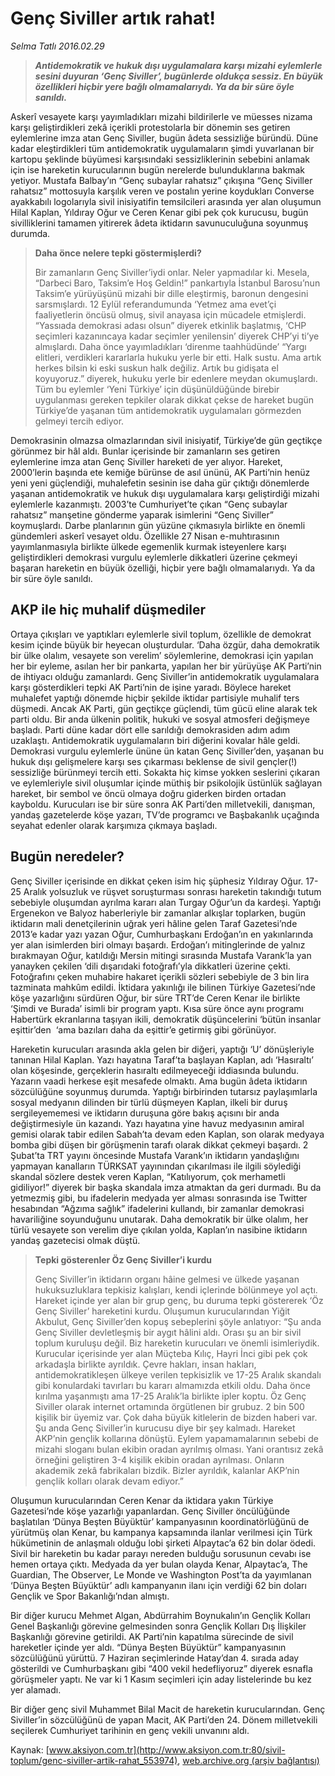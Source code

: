 # Genç Siviller artık rahat!

*Selma Tatlı 2016.02.29*

<div class="pNewsDetailMainContent ctx_content" itemprop="articleBody">
 <blockquote>
  <p>
   <strong>
    <em>
     Antidemokratik ve hukuk dışı uygulamalara karşı mizahi eylemlerle sesini duyuran ‘Genç Siviller’, bugünlerde oldukça sessiz. En büyük özellikleri hiçbir yere bağlı olmamalarıydı. Ya da bir süre öyle sanıldı.
    </em>
   </strong>
  </p>
 </blockquote>
 <p>
  Askerî vesayete karşı yayımladıkları mizahi bildirilerle ve müesses nizama karşı geliştirdikleri zekâ içerikli protestolarla bir dönemin ses getiren eylemlerine imza atan Genç Siviller, bugün âdeta sessizliğe büründü. Düne kadar eleştirdikleri tüm antidemokratik uygulamaların şimdi yuvarlanan bir kartopu şeklinde büyümesi karşısındaki sessizliklerinin sebebini anlamak için ise hareketin kurucularının bugün nerelerde bulunduklarına bakmak yetiyor. Mustafa Balbay’ın “Genç subaylar rahatsız” çıkışına “Genç Siviller rahatsız” mottosuyla karşılık veren ve postalın yerine koydukları Converse ayakkabılı logolarıyla sivil inisiyatifin temsilcileri arasında yer alan oluşumun Hilal Kaplan, Yıldıray Oğur ve Ceren Kenar gibi pek çok kurucusu, bugün sivilliklerini tamamen yitirerek âdeta iktidarın savunuculuğuna soyunmuş durumda.
 </p>
 <blockquote>
  <p>
   <span>
    <strong>
     Daha önce nelere tepki göstermişlerdi?
    </strong>
   </span>
  </p>
  <p>
   <span>
    Bir zamanların Genç Siviller’iydi onlar. Neler yapmadılar ki. Mesela, “Darbeci Baro, Taksim’e Hoş Geldin!” pankartıyla İstanbul Barosu’nun Taksim’e yürüyüşünü mizahi bir dille eleştirmiş, baronun dengesini sarsmışlardı. 12 Eylül referandumunda ‘Yetmez ama evet’çi faaliyetlerin öncüsü olmuş, sivil anayasa için mücadele etmişlerdi. “Yassıada demokrasi adası olsun” diyerek etkinlik başlatmış, ‘CHP seçimleri kazanıncaya kadar seçimler yenilensin’ diyerek CHP’yi ti’ye almışlardı. Daha önce yayımladıkları ‘direnme taahhüdünde’ “Yargı elitleri, verdikleri kararlarla hukuku yerle bir etti. Halk sustu. Ama artık herkes bilsin ki eski suskun halk değiliz. Artık bu gidişata el koyuyoruz.” diyerek, hukuku yerle bir edenlere meydan okumuşlardı. Tüm bu eylemler ‘Yeni Türkiye’ için düşünüldüğünde birebir uygulanması gereken tepkiler olarak dikkat çekse de hareket bugün Türkiye’de yaşanan tüm antidemokratik uygulamaları görmezden gelmeyi tercih ediyor.
   </span>
  </p>
 </blockquote>
 <p>
  Demokrasinin olmazsa olmazlarından sivil inisiyatif, Türkiye’de gün geçtikçe görünmez bir hâl aldı. Bunlar içerisinde bir zamanların ses getiren eylemlerine imza atan Genç Siviller hareketi de yer alıyor. Hareket, 2000’lerin başında ete kemiğe bürünse de asıl ününü, AK Parti’nin henüz yeni yeni güçlendiği, muhalefetin sesinin ise daha gür çıktığı dönemlerde yaşanan antidemokratik ve hukuk dışı uygulamalara karşı geliştirdiği mizahi eylemlerle kazanmıştı. 2003’te Cumhuriyet’te çıkan “Genç subaylar rahatsız” manşetine gönderme yaparak isimlerini “Genç Siviller” koymuşlardı. Darbe planlarının gün yüzüne çıkmasıyla birlikte en önemli gündemleri askerî vesayet oldu. Özellikle 27 Nisan e-muhtırasının yayımlanmasıyla birlikte ülkede egemenlik kurmak isteyenlere karşı geliştirdikleri demokrasi vurgulu eylemlerle dikkatleri üzerine çekmeyi başaran hareketin en büyük özelliği, hiçbir yere bağlı olmamalarıydı. Ya da bir süre öyle sanıldı.
 </p>
 <h2>
  AKP ile hiç muhalif düşmediler
 </h2>
 <p>
  Ortaya çıkışları ve yaptıkları eylemlerle sivil toplum, özellikle de demokrat kesim içinde büyük bir heyecan oluşturdular. ‘Daha özgür, daha demokratik bir ülke olalım, vesayete son verelim’ söylemlerine, demokrasi için yapılan her bir eyleme, asılan her bir pankarta, yapılan her bir yürüyüşe AK Parti’nin de ihtiyacı olduğu zamanlardı. Genç Siviller’in antidemokratik uygulamalara karşı gösterdikleri tepki AK Parti’nin de işine yaradı. Böylece hareket muhalefet yaptığı dönemde hiçbir şekilde iktidar partisiyle muhalif ters düşmedi. Ancak AK Parti, gün geçtikçe güçlendi, tüm gücü eline alarak tek parti oldu. Bir anda ülkenin politik, hukuki ve sosyal atmosferi değişmeye başladı. Parti düne kadar dört elle sarıldığı demokrasiden adım adım uzaklaştı. Antidemokratik uygulamaların biri diğerini kovalar hâle geldi. Demokrasi vurgulu eylemlerle ününe ün katan Genç Siviller’den, yaşanan bu hukuk dışı gelişmelere karşı ses çıkarması beklense de sivil gençler(!)  sessizliğe bürünmeyi tercih etti. Sokakta hiç kimse yokken seslerini çıkaran ve eylemleriyle sivil oluşumlar içinde müthiş bir psikolojik üstünlük sağlayan hareket, bir sembol ve öncü olmaya doğru giderken birden ortadan kayboldu. Kurucuları ise bir süre sonra AK Parti’den milletvekili, danışman, yandaş gazetelerde köşe yazarı, TV’de programcı ve Başbakanlık uçağında seyahat edenler olarak karşımıza çıkmaya başladı.
 </p>
 <h2>
  Bugün neredeler?
 </h2>
 <p>
  Genç Siviller içerisinde en dikkat çeken isim hiç şüphesiz Yıldıray Oğur. 17-25 Aralık yolsuzluk ve rüşvet soruşturması sonrası hareketin takındığı tutum sebebiyle oluşumdan ayrılma kararı alan Turgay Oğur’un da kardeşi. Yaptığı Ergenekon ve Balyoz haberleriyle bir zamanlar alkışlar toplarken, bugün iktidarın mali denetçilerinin uğrak yeri hâline gelen Taraf Gazetesi’nde 2013’e kadar yazı yazan Oğur, Cumhurbaşkanı Erdoğan’ın en yakınlarında yer alan isimlerden biri olmayı başardı. Erdoğan’ı mitinglerinde de yalnız bırakmayan Oğur, katıldığı Mersin mitingi sırasında Mustafa Varank’la yan yanayken çekilen ‘dili dışarıdaki fotoğrafı’yla dikkatleri üzerine çekti. Fotoğrafını çeken muhabire hakaret içerikli sözleri sebebiyle de 3 bin lira tazminata mahkûm edildi. İktidara yakınlığı ile bilinen Türkiye Gazetesi’nde köşe yazarlığını sürdüren Oğur, bir süre TRT’de Ceren Kenar ile birlikte ‘Şimdi ve Burada’ isimli bir program yaptı. Kısa süre önce aynı programı Habertürk ekranlarına taşıyan ikili, demokratik düşüncelerini ‘bütün insanlar eşittir’den  ‘ama bazıları daha da eşittir’e getirmiş gibi görünüyor.
 </p>
 <p>
  Hareketin kurucuları arasında akla gelen bir diğeri, yaptığı ‘U’ dönüşleriyle tanınan Hilal Kaplan. Yazı hayatına Taraf’ta başlayan Kaplan, adı ‘Hasıraltı’ olan köşesinde, gerçeklerin hasıraltı edilmeyeceği iddiasında bulundu. Yazarın vaadi herkese eşit mesafede olmaktı. Ama bugün âdeta iktidarın sözcülüğüne soyunmuş durumda. Yaptığı birbirinden tutarsız paylaşımlarla sosyal medyanın dilinden bir türlü düşmeyen Kaplan, ilkeli bir duruş sergileyememesi ve iktidarın duruşuna göre bakış açısını bir anda değiştirmesiyle ün kazandı. Yazı hayatına yine havuz medyasının amiral gemisi olarak tabir edilen Sabah’ta devam eden Kaplan, son olarak medyaya bomba gibi düşen bir görüşmenin tarafı olarak dikkat çekmeyi başardı. 2 Şubat’ta TRT yayını öncesinde Mustafa Varank’ın iktidarın yandaşlığını yapmayan kanalların TÜRKSAT yayınından çıkarılması ile ilgili söylediği skandal sözlere destek veren Kaplan, “Katılıyorum, çok merhametli gidiliyor!” diyerek bir başka skandala imza atmaktan da geri durmadı. Bu da yetmezmiş gibi, bu ifadelerin medyada yer alması sonrasında ise Twitter hesabından “Ağzıma sağlık” ifadelerini kullandı, bir zamanlar demokrasi havariliğine soyunduğunu unutarak. Daha demokratik bir ülke olalım, her türlü vesayete son verelim diye çıkılan yolda, Kaplan’ın nasibine iktidarın yandaş gazetecisi olmak düştü.
 </p>
 <blockquote>
  <p>
   <span>
    <strong>
     Tepki gösterenler Öz Genç Siviller’i kurdu
    </strong>
   </span>
  </p>
  <p>
   <span>
    Genç Siviller’in iktidarın organı hâine gelmesi ve ülkede yaşanan hukuksuzluklara tepkisiz kalışları, kendi içlerinde bölünmeye yol açtı. Hareket içinde yer alan bir grup genç, bu duruma tepki göstererek ‘Öz Genç Siviller’ hareketini kurdu. Oluşumun kurucularından Yiğit Akbulut, Genç Siviller’den kopuş sebeplerini şöyle anlatıyor: “Şu anda Genç Siviller devletleşmiş bir aygıt hâlini aldı. Orası şu an bir sivil toplum kuruluşu değil. Biz hareketin kurucuları ve önemli isimleriydik. Kurucular içerisinde yer alan Müçteba Kılıç, Hayri İnci gibi pek çok arkadaşla birlikte ayrıldık. Çevre hakları, insan hakları, antidemokratikleşen ülkeye verilen tepkisizlik ve 17-25 Aralık skandalı gibi konulardaki tavırları bu kararı almamızda etkili oldu. Daha önce kırılma yaşanmıştı ama 17-25 Aralık’la birlikte ipler koptu. Öz Genç Siviller olarak internet ortamında örgütlenen bir grubuz. 2 bin 500 kişilik bir üyemiz var. Çok daha büyük kitlelerin de bizden haberi var. Şu anda Genç Siviller’in kurucusu diye bir şey kalmadı. Hareket AKP’nin gençlik kollarına dönüştü. Eylem yapamamalarının sebebi de mizahi sloganı bulan ekibin oradan ayrılmış olması. Yani orantısız zekâ örneğini geliştiren 3-4 kişilik ekibin oradan ayrılması. Onların akademik zekâ fabrikaları bizdik. Bizler ayrıldık, kalanlar AKP’nin gençlik kolları olarak devam ediyor.”
   </span>
  </p>
 </blockquote>
 <p>
  Oluşumun kurucularından Ceren Kenar da iktidara yakın Türkiye Gazetesi’nde köşe yazarlığı yapanlardan. Genç Siviller öncülüğünde başlatılan ‘Dünya Beşten Büyüktür’ kampanyasının koordinatörlüğünü de yürütmüş olan Kenar, bu kampanya kapsamında ilanlar verilmesi için Türk hükümetinin de anlaşmalı olduğu lobi şirketi Alpaytac’a 62 bin dolar ödedi. Sivil bir hareketin bu kadar parayı nereden bulduğu sorusunun cevabı ise hemen ortaya çıktı. Medyada da yer bulan olayda Kenar, Alpaytac’a, The Guardian, The Observer, Le Monde ve Washington Post’ta da yayımlanan ‘Dünya Beşten Büyüktür’ adlı kampanyanın ilanı için verdiği 62 bin doları Gençlik ve Spor Bakanlığı’ndan almıştı.
 </p>
 <p>
  Bir diğer kurucu Mehmet Algan, Abdürrahim Boynukalın’ın Gençlik Kolları Genel Başkanlığı görevine gelmesinden sonra Gençlik Kolları Dış İlişkiler Başkanlığı görevine getirildi. AK Parti’nin kapatılma sürecinde de sivil hareketler içinde yer aldı. “Dünya Beşten Büyüktür” kampanyasının sözcülüğünü yürüttü. 7 Haziran seçimlerinde Hatay’dan 4. sırada aday gösterildi ve Cumhurbaşkanı gibi “400 vekil hedefliyoruz” diyerek esnafla görüşmeler yaptı. Ne var ki 1 Kasım seçimleri için aday listelerinde bu kez yer alamadı.
 </p>
 <p>
  Bir diğer genç sivil Muhammet Bilal Macit de hareketin kurucularından. Genç Siviller’in sözcülüğünü de yapan Macit, AK Parti’den 24. Dönem milletvekili seçilerek Cumhuriyet tarihinin en genç vekili unvanını aldı.
 </p>
</div>


Kaynak: [www.aksiyon.com.tr](http://www.aksiyon.com.tr:80/sivil-toplum/genc-siviller-artik-rahat_553974), [web.archive.org (arşiv bağlantısı)](http://web.archive.org/web/20160303002744/http://www.aksiyon.com.tr:80/sivil-toplum/genc-siviller-artik-rahat_553974)
